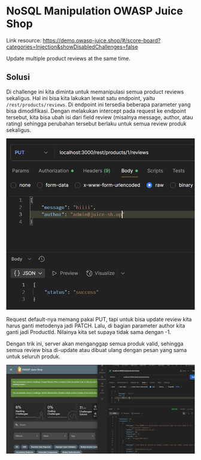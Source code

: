 # NoSQL Manipulation OWASP Juice Shop

Link resource: https://demo.owasp-juice.shop/#/score-board?categories=Injection&showDisabledChallenges=false

Update multiple product reviews at the same time.

## Solusi

Di challenge ini kita diminta untuk memanipulasi semua product reviews sekaligus.
Hal ini bisa kita lakukan lewat satu endpoint, yaitu `/rest/products/reviews`. Di endpoint ini tersedia beberapa parameter yang bisa dimodifikasi. Dengan melakukan intercept pada request ke endpoint tersebut, kita bisa ubah isi dari field review (misalnya message, author, atau rating) sehingga perubahan tersebut berlaku untuk semua review produk sekaligus.

<img src="./img/71.png" />

Request default-nya memang pakai PUT, tapi untuk bisa update review kita harus ganti metodenya jadi PATCH.
Lalu, di bagian parameter author kita ganti jadi ProductId. Nilainya kita set supaya tidak sama dengan -1.

Dengan trik ini, server akan menganggap semua produk valid, sehingga semua review bisa di-update atau dibuat ulang dengan pesan yang sama untuk seluruh produk.

<img src="./img/72.png" />
